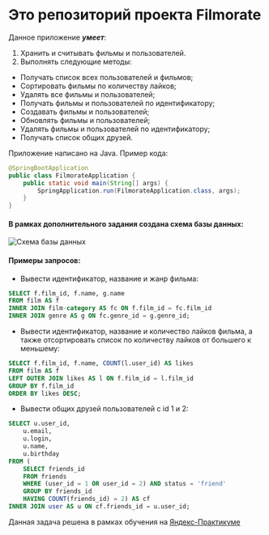# Это репозиторий проекта Filmorate

Данное приложение **_умеет_**:
1. Хранить и считывать фильмы и пользователей.
2. Выполнять следующие методы:
* Получать список всех пользователей и фильмов;
* Сортировать фильмы по количеству лайков;
* Удалять все фильмы и пользователей;
* Получать фильмы и пользователей по идентификатору;
* Создавать фильмы и пользователей;
* Обновлять фильмы и пользователей;
* Удалять фильмы и пользователей по идентификатору;
* Получать список общих друзей.

Приложение написано на Java. Пример кода:

```java
@SpringBootApplication
public class FilmorateApplication {
    public static void main(String[] args) {
        SpringApplication.run(FilmorateApplication.class, args);
    }
}
```
#### В рамках дополнительного задания создана схема базы данных:
![Cхема базы данных](/database_FilmorateApp)

#### Примеры запросов:
- Вывести идентификатор, название и жанр фильма:
```sql
SELECT f.film_id, f.name, g.name
FROM film AS f
INNER JOIN film-category AS fc ON f.film_id = fc.film_id 
INNER JOIN genre AS g ON fc.genre_id = g.genre_id;
```

- Вывести идентификатор, название и количество лайков фильма, а также отсортировать список по количеству лайков от большего к меньшему:
```sql
SELECT f.film_id, f.name, COUNT(l.user_id) AS likes
FROM film AS f
LEFT OUTER JOIN likes AS l ON f.film_id = l.film_id
GROUP BY f.film_id
ORDER BY likes DESC;
```

- Вывести общих друзей пользователей c id 1 и 2:
```sql
SELECT u.user_id,
    u.email,
    u.login,
    u.name,
    u.birthday
FROM (
    SELECT friends_id
    FROM friends
    WHERE (user_id = 1 OR user_id = 2) AND status = 'friend'
    GROUP BY friends_id
    HAVING COUNT(friends_id) = 2) AS cf
INNER JOIN user AS u ON cf.friends_id = u.user_id;
```


Данная задача решена в рамках обучения на [Яндекс-Практикуме](https://practicum.yandex.ru/java-developer/)
